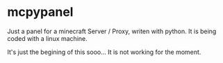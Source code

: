 # mcpypanel
Just a panel for a minecraft Server / Proxy, writen with python.
It is being coded with a linux machine.

It's just the begining of this sooo...
It is not working for the moment.
